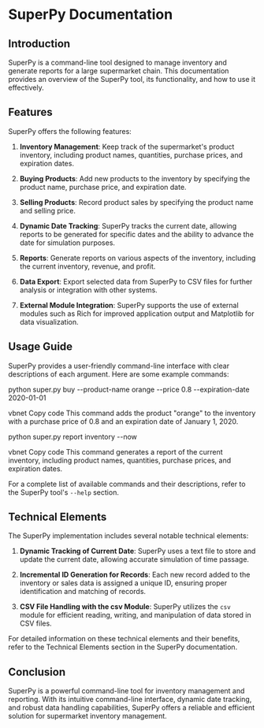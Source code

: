 # SuperPy Documentation

## Introduction

SuperPy is a command-line tool designed to manage inventory and generate reports for a large supermarket chain. This documentation provides an overview of the SuperPy tool, its functionality, and how to use it effectively.

## Features

SuperPy offers the following features:

1. **Inventory Management**: Keep track of the supermarket's product inventory, including product names, quantities, purchase prices, and expiration dates.

2. **Buying Products**: Add new products to the inventory by specifying the product name, purchase price, and expiration date.

3. **Selling Products**: Record product sales by specifying the product name and selling price.

4. **Dynamic Date Tracking**: SuperPy tracks the current date, allowing reports to be generated for specific dates and the ability to advance the date for simulation purposes.

5. **Reports**: Generate reports on various aspects of the inventory, including the current inventory, revenue, and profit.

6. **Data Export**: Export selected data from SuperPy to CSV files for further analysis or integration with other systems.

7. **External Module Integration**: SuperPy supports the use of external modules such as Rich for improved application output and Matplotlib for data visualization.

## Usage Guide

SuperPy provides a user-friendly command-line interface with clear descriptions of each argument. Here are some example commands:

python super.py buy --product-name orange --price 0.8 --expiration-date 2020-01-01

vbnet
Copy code
This command adds the product "orange" to the inventory with a purchase price of 0.8 and an expiration date of January 1, 2020.

python super.py report inventory --now

vbnet
Copy code
This command generates a report of the current inventory, including product names, quantities, purchase prices, and expiration dates.

For a complete list of available commands and their descriptions, refer to the SuperPy tool's `--help` section.

## Technical Elements

The SuperPy implementation includes several notable technical elements:

1. **Dynamic Tracking of Current Date**: SuperPy uses a text file to store and update the current date, allowing accurate simulation of time passage.

2. **Incremental ID Generation for Records**: Each new record added to the inventory or sales data is assigned a unique ID, ensuring proper identification and matching of records.

3. **CSV File Handling with the csv Module**: SuperPy utilizes the `csv` module for efficient reading, writing, and manipulation of data stored in CSV files.

For detailed information on these technical elements and their benefits, refer to the Technical Elements section in the SuperPy documentation.

## Conclusion

SuperPy is a powerful command-line tool for inventory management and reporting. With its intuitive command-line interface, dynamic date tracking, and robust data handling capabilities, SuperPy offers a reliable and efficient solution for supermarket inventory management.
